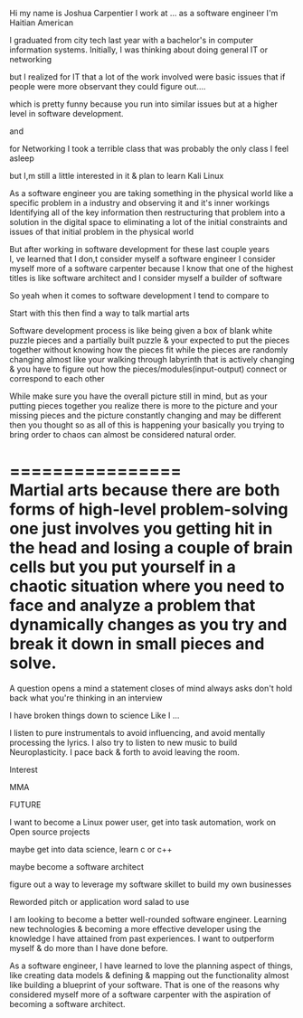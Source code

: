 Hi my name is Joshua Carpentier I work at … as a software engineer I'm Haitian American  
  
I graduated from city tech last year with a bachelor's in computer information systems. Initially, I was thinking about doing general IT or networking  
  
but I realized for IT that a lot of the work involved were basic issues that if people were more observant they could figure out….  
  
which is pretty funny because you run into similar issues but at a higher level in software development.  
  
and  
  
for Networking I took a terrible class that was probably the only class I feel asleep  
  
but I,m still a little interested in it & plan to learn Kali Linux  
  
  
As a software engineer you are taking something in the physical world like a specific problem in a industry and observing it and it's inner workings  
Identifying all of the key information then restructuring that problem into a solution in the digital space to eliminating a lot of the initial constraints and issues of that initial problem in the physical world  
  
  
  
  
But after working in software development for these last couple years  
I, ve learned that I don,t consider myself a software engineer I consider myself more of a software carpenter because I know that one of the highest titles is like software architect and I consider myself a builder of software  
  
  
  
So yeah when it comes to software development I tend to compare to  
  
  
Start with this then find a way to talk martial arts  
  
  
Software development process is like being given a box of blank white puzzle pieces and a partially built puzzle & your expected to put the pieces together without knowing how the pieces fit while the pieces are randomly changing almost like your walking through labyrinth that is actively changing & you have to figure out how the pieces/modules(input-output) connect or correspond to each other  
  
While make sure you have the overall picture still in mind, but as your putting pieces together you realize there is more to the picture and your missing pieces and the picture constantly changing and may be different then you thought so as all of this is happening your basically you trying to bring order to chaos can almost be considered natural order.  
  
================  
Martial arts because there are both forms of high-level problem-solving one just involves you getting hit in the head and losing a couple of brain cells but you put yourself in a chaotic situation where you need to face and analyze a problem that dynamically changes as you try and break it down in small pieces and solve.  
=================  
  
  
A question opens a mind a statement closes of mind always asks don't hold back what you're thinking in an interview  
  
  
  
  
  
  
I have broken things down to science Like I …  
  
I listen to pure instrumentals to avoid influencing, and avoid mentally processing the lyrics. I also try to listen to new music to build Neuroplasticity. I pace back & forth to avoid leaving the room.  
  
Interest  
  
MMA  
  
  
FUTURE  
  
I want to become a Linux power user, get into task automation, work on Open source projects  
  
maybe get into data science, learn c or c++  
  
maybe become a software architect  
  
figure out a way to leverage my software skillet to build my own businesses






Reworded pitch or application word salad to use 


I am looking to become a better well-rounded software engineer. Learning new technologies & becoming a more effective developer using the knowledge I have attained from past experiences. I want to outperform myself & do more than I have done before.  
  
As a software engineer, I have learned to love the planning aspect of things, like creating data models & defining & mapping out the functionality almost like building a blueprint of your software. That is one of the reasons why considered myself more of a software carpenter with the aspiration of becoming a software architect.